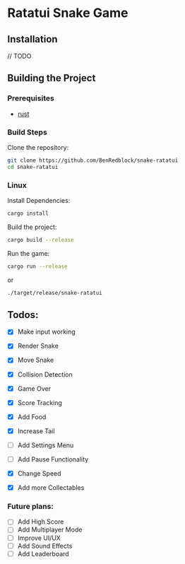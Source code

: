 # **Ratatui Snake Game**

## **Installation**
// TODO
## **Building the Project**
### **Prerequisites**
- [rust](https://www.rust-lang.org/)
### **Build Steps**
Clone the repository:
```bash
git clone https://github.com/BenRedblock/snake-ratatui
cd snake-ratatui
```
### Linux
Install Dependencies:
```bash
cargo install
```
Build the project:
```bash
cargo build --release
```
Run the game:
```bash
cargo run --release
```
or
```bash
./target/release/snake-ratatui
```

## Todos:
- [x] Make input working
- [x] Render Snake
- [x] Move Snake
- [x] Collision Detection
- [x] Game Over
- [x] Score Tracking
- [x] Add Food
- [x] Increase Tail
- [ ] Add Settings Menu
- [ ] Add Pause Functionality
- [x] Change Speed
- [x] Add more Collectables


### Future plans:

- [ ] Add High Score
- [ ] Add Multiplayer Mode
- [ ] Improve UI/UX
- [ ] Add Sound Effects
- [ ] Add Leaderboard
